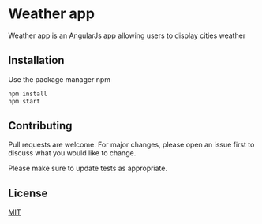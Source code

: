 # Weather app

Weather app is an AngularJs app allowing users to display cities weather

## Installation

Use the package manager npm

```bash
npm install
npm start
```


## Contributing
Pull requests are welcome. For major changes, please open an issue first to discuss what you would like to change.

Please make sure to update tests as appropriate.

## License
[MIT](https://choosealicense.com/licenses/mit/)